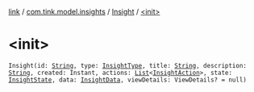 [link](../../index.md) / [com.tink.model.insights](../index.md) / [Insight](index.md) / [&lt;init&gt;](./-init-.md)

# &lt;init&gt;

`Insight(id: `[`String`](https://kotlinlang.org/api/latest/jvm/stdlib/kotlin/-string/index.html)`, type: `[`InsightType`](../-insight-type/index.md)`, title: `[`String`](https://kotlinlang.org/api/latest/jvm/stdlib/kotlin/-string/index.html)`, description: `[`String`](https://kotlinlang.org/api/latest/jvm/stdlib/kotlin/-string/index.html)`, created: Instant, actions: `[`List`](https://kotlinlang.org/api/latest/jvm/stdlib/kotlin.collections/-list/index.html)`<`[`InsightAction`](../-insight-action/index.md)`>, state: `[`InsightState`](../-insight-state/index.md)`, data: `[`InsightData`](../-insight-data/index.md)`, viewDetails: ViewDetails? = null)`